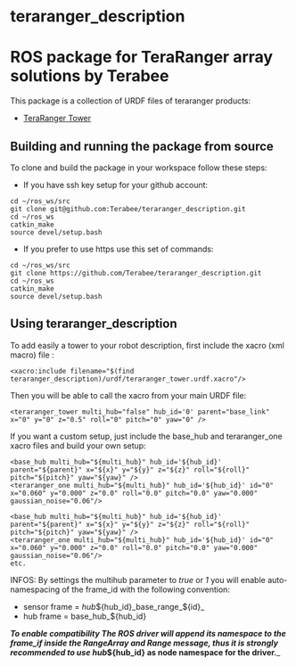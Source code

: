# teraranger_description
# ROS package for TeraRanger array solutions by Terabee

This package is a collection of URDF files of teraranger products:
* [TeraRanger Tower](http://www.teraranger.com/teraranger-tower/)

## Building and running the package from source

To clone and build the package in your workspace follow these steps:

* If you have ssh key setup for your github account:

```
cd ~/ros_ws/src
git clone git@github.com:Terabee/teraranger_description.git
cd ~/ros_ws
catkin_make
source devel/setup.bash
```

* If you prefer to use https use this set of commands:

```
cd ~/ros_ws/src
git clone https://github.com/Terabee/teraranger_description.git
cd ~/ros_ws
catkin_make
source devel/setup.bash
```

## Using teraranger_description

To add easily a tower to your robot description, first include the xacro (xml macro) file :
```
<xacro:include filename="$(find teraranger_description)/urdf/teraranger_tower.urdf.xacro"/>
```
 Then you will be able to call the xacro from your main URDF file:
```
<teraranger_tower multi_hub="false" hub_id='0' parent="base_link" x="0" y="0" z="0.5" roll="0" pitch="0" yaw="0" />
```
 
 If you want a custom setup, just include the base_hub and teraranger_one xacro files and build your own setup:
```
<base_hub multi_hub="${multi_hub}" hub_id='${hub_id}' parent="${parent}" x="${x}" y="${y}" z="${z}" roll="${roll}" pitch="${pitch}" yaw="${yaw}" />
<teraranger_one multi_hub="${multi_hub}" hub_id='${hub_id}' id="0" x="0.060" y="0.000" z="0.0" roll="0.0" pitch="0.0" yaw="0.000" gaussian_noise="0.06"/>
```
 

```
<base_hub multi_hub="${multi_hub}" hub_id='${hub_id}' parent="${parent}" x="${x}" y="${y}" z="${z}" roll="${roll}" pitch="${pitch}" yaw="${yaw}" />
<teraranger_one multi_hub="${multi_hub}" hub_id='${hub_id}' id="0" x="0.060" y="0.000" z="0.0" roll="0.0" pitch="0.0" yaw="0.000" gaussian_noise="0.06"/>
etc.
```
INFOS: By settings the multihub parameter to _true_ or _1_ you will enable auto-namespacing of the frame_id with the following convention:
* sensor frame = _hub_${hub_id}_base_range_${id}_
* hub frame = base_hub_${hub_id}

___To enable compatibility The ROS driver will append its namespace to the frame_if inside the RangeArray and Range message, thus it is strongly recommended to use hub_${hub_id} as node namespace for the driver.___


